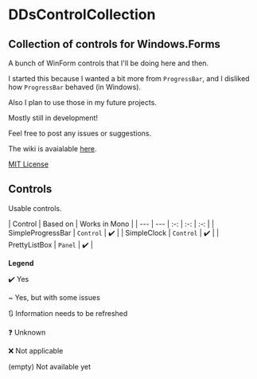 # DDsControlCollection
## Collection of controls for Windows.Forms

A bunch of WinForm controls that I'll be doing here and then.

I started this because I wanted a bit more from `ProgressBar`, and I disliked how `ProgressBar` behaved (in Windows).

Also I plan to use those in my future projects.

Mostly still in development!

Feel free to post any issues or suggestions.

The wiki is avaialable [here](wiki).

[MIT License](License)

## Controls

Usable controls.

| Control | Based on | Works in Mono |
| --- | --- | :-: | :-: | :-: |
| SimpleProgressBar | `Control` | ✔️ |
| SimpleClock | `Control` | ✔️ |
| PrettyListBox | `Panel` | ️️✔️ |

**Legend**

✔️ Yes

~ Yes, but with some issues

🔃 Information needs to be refreshed

❓ Unknown

❌ Not applicable

(empty) Not available yet
